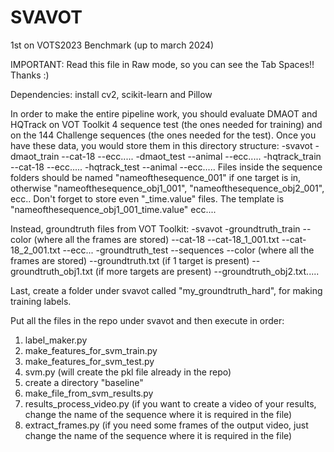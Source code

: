 # SVAVOT
1st on VOTS2023 Benchmark (up to march 2024)

IMPORTANT: Read this file in Raw mode, so you can see the Tab Spaces!! Thanks :)

Dependencies: install cv2, scikit-learn and Pillow

In order to make the entire pipeline work, you should evaluate DMAOT and HQTrack on VOT Toolkit 4 sequence test (the ones needed for training) and on the 144 Challenge sequences (the ones needed for the test).
Once you have these data, you would store them in this directory structure:
-svavot
  -dmaot_train
    --cat-18
    --ecc.....
  -dmaot_test
    --animal
    --ecc.....
  -hqtrack_train
    --cat-18
    --ecc.....
  -hqtrack_test
    --animal
    --ecc.....
Files inside the sequence folders should be named "nameofthesequence_001" if one target is in, otherwise "nameofthesequence_obj1_001", "nameofthesequence_obj2_001", ecc.. 
Don't forget to store even "_time.value" files. The template is "nameofthesequence_obj1_001_time.value" ecc....

Instead, groundtruth files from VOT Toolkit:
-svavot
  -groundtruth_train
    --color (where all the frames are stored)
    --cat-18
      --cat-18_1_001.txt
      --cat-18_2_001.txt
      --ecc...
  -groundtruth_test
    --sequences
      --color (where all the frames are stored)
      --groundtruth.txt (if 1 target is present)
      --groundtruth_obj1.txt (if more targets are present)
      --groundtruth_obj2.txt.....

Last, create a folder under svavot called "my_groundtruth_hard", for making training labels.

Put all the files in the repo under svavot and then execute in order:
1) label_maker.py
2) make_features_for_svm_train.py
3) make_features_for_svm_test.py
4) svm.py (will create the pkl file already in the repo)
5) create a directory "baseline"
6) make_file_from_svm_results.py
7) results_process_video.py (if you want to create a video of your results, change the name of the sequence where it is required in the file)
8) extract_frames.py (if you need some frames of the output video, just change the name of the sequence where it is required in the file)


      
